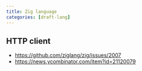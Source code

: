 ```yaml
---
title: Zig language
categories: [draft-lang]
---
```


## HTTP client

- <https://github.com/ziglang/zig/issues/2007>
- <https://news.ycombinator.com/item?id=21120079>
